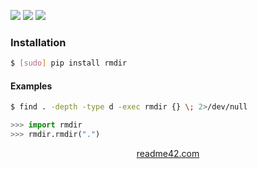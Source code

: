 <!--
https://readme42.com
-->


[![](https://img.shields.io/pypi/v/rmdir.svg?maxAge=3600)](https://pypi.org/project/rmdir/)
[![](https://img.shields.io/badge/License-Unlicense-blue.svg?longCache=True)](https://unlicense.org/)
[![](https://github.com/andrewp-as-is/rmdir.py/workflows/tests42/badge.svg)](https://github.com/andrewp-as-is/rmdir.py/actions)

### Installation
```bash
$ [sudo] pip install rmdir
```

#### Examples
```bash
$ find . -depth -type d -exec rmdir {} \; 2>/dev/null
```

```python
>>> import rmdir
>>> rmdir.rmdir(".")
```

<p align="center">
    <a href="https://readme42.com/">readme42.com</a>
</p>